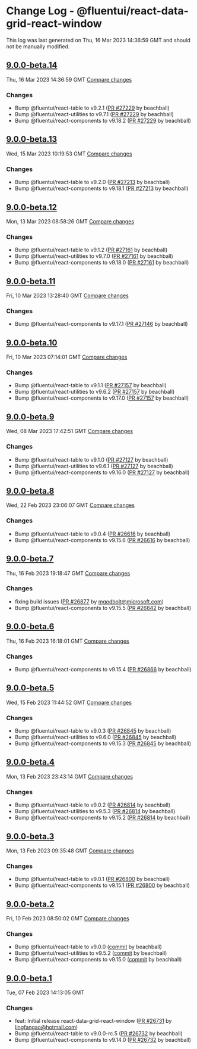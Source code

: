 # Change Log - @fluentui/react-data-grid-react-window

This log was last generated on Thu, 16 Mar 2023 14:36:59 GMT and should not be manually modified.

<!-- Start content -->

## [9.0.0-beta.14](https://github.com/microsoft/fluentui/tree/@fluentui/react-data-grid-react-window_v9.0.0-beta.14)

Thu, 16 Mar 2023 14:36:59 GMT 
[Compare changes](https://github.com/microsoft/fluentui/compare/@fluentui/react-data-grid-react-window_v9.0.0-beta.13..@fluentui/react-data-grid-react-window_v9.0.0-beta.14)

### Changes

- Bump @fluentui/react-table to v9.2.1 ([PR #27229](https://github.com/microsoft/fluentui/pull/27229) by beachball)
- Bump @fluentui/react-utilities to v9.7.1 ([PR #27229](https://github.com/microsoft/fluentui/pull/27229) by beachball)
- Bump @fluentui/react-components to v9.18.2 ([PR #27229](https://github.com/microsoft/fluentui/pull/27229) by beachball)

## [9.0.0-beta.13](https://github.com/microsoft/fluentui/tree/@fluentui/react-data-grid-react-window_v9.0.0-beta.13)

Wed, 15 Mar 2023 10:19:53 GMT 
[Compare changes](https://github.com/microsoft/fluentui/compare/@fluentui/react-data-grid-react-window_v9.0.0-beta.12..@fluentui/react-data-grid-react-window_v9.0.0-beta.13)

### Changes

- Bump @fluentui/react-table to v9.2.0 ([PR #27213](https://github.com/microsoft/fluentui/pull/27213) by beachball)
- Bump @fluentui/react-components to v9.18.1 ([PR #27213](https://github.com/microsoft/fluentui/pull/27213) by beachball)

## [9.0.0-beta.12](https://github.com/microsoft/fluentui/tree/@fluentui/react-data-grid-react-window_v9.0.0-beta.12)

Mon, 13 Mar 2023 08:58:26 GMT 
[Compare changes](https://github.com/microsoft/fluentui/compare/@fluentui/react-data-grid-react-window_v9.0.0-beta.11..@fluentui/react-data-grid-react-window_v9.0.0-beta.12)

### Changes

- Bump @fluentui/react-table to v9.1.2 ([PR #27161](https://github.com/microsoft/fluentui/pull/27161) by beachball)
- Bump @fluentui/react-utilities to v9.7.0 ([PR #27161](https://github.com/microsoft/fluentui/pull/27161) by beachball)
- Bump @fluentui/react-components to v9.18.0 ([PR #27161](https://github.com/microsoft/fluentui/pull/27161) by beachball)

## [9.0.0-beta.11](https://github.com/microsoft/fluentui/tree/@fluentui/react-data-grid-react-window_v9.0.0-beta.11)

Fri, 10 Mar 2023 13:28:40 GMT 
[Compare changes](https://github.com/microsoft/fluentui/compare/@fluentui/react-data-grid-react-window_v9.0.0-beta.10..@fluentui/react-data-grid-react-window_v9.0.0-beta.11)

### Changes

- Bump @fluentui/react-components to v9.17.1 ([PR #27146](https://github.com/microsoft/fluentui/pull/27146) by beachball)

## [9.0.0-beta.10](https://github.com/microsoft/fluentui/tree/@fluentui/react-data-grid-react-window_v9.0.0-beta.10)

Fri, 10 Mar 2023 07:14:01 GMT 
[Compare changes](https://github.com/microsoft/fluentui/compare/@fluentui/react-data-grid-react-window_v9.0.0-beta.9..@fluentui/react-data-grid-react-window_v9.0.0-beta.10)

### Changes

- Bump @fluentui/react-table to v9.1.1 ([PR #27157](https://github.com/microsoft/fluentui/pull/27157) by beachball)
- Bump @fluentui/react-utilities to v9.6.2 ([PR #27157](https://github.com/microsoft/fluentui/pull/27157) by beachball)
- Bump @fluentui/react-components to v9.17.0 ([PR #27157](https://github.com/microsoft/fluentui/pull/27157) by beachball)

## [9.0.0-beta.9](https://github.com/microsoft/fluentui/tree/@fluentui/react-data-grid-react-window_v9.0.0-beta.9)

Wed, 08 Mar 2023 17:42:51 GMT 
[Compare changes](https://github.com/microsoft/fluentui/compare/@fluentui/react-data-grid-react-window_v9.0.0-beta.8..@fluentui/react-data-grid-react-window_v9.0.0-beta.9)

### Changes

- Bump @fluentui/react-table to v9.1.0 ([PR #27127](https://github.com/microsoft/fluentui/pull/27127) by beachball)
- Bump @fluentui/react-utilities to v9.6.1 ([PR #27127](https://github.com/microsoft/fluentui/pull/27127) by beachball)
- Bump @fluentui/react-components to v9.16.0 ([PR #27127](https://github.com/microsoft/fluentui/pull/27127) by beachball)

## [9.0.0-beta.8](https://github.com/microsoft/fluentui/tree/@fluentui/react-data-grid-react-window_v9.0.0-beta.8)

Wed, 22 Feb 2023 23:06:07 GMT 
[Compare changes](https://github.com/microsoft/fluentui/compare/@fluentui/react-data-grid-react-window_v9.0.0-beta.7..@fluentui/react-data-grid-react-window_v9.0.0-beta.8)

### Changes

- Bump @fluentui/react-table to v9.0.4 ([PR #26616](https://github.com/microsoft/fluentui/pull/26616) by beachball)
- Bump @fluentui/react-components to v9.15.6 ([PR #26616](https://github.com/microsoft/fluentui/pull/26616) by beachball)

## [9.0.0-beta.7](https://github.com/microsoft/fluentui/tree/@fluentui/react-data-grid-react-window_v9.0.0-beta.7)

Thu, 16 Feb 2023 19:18:47 GMT 
[Compare changes](https://github.com/microsoft/fluentui/compare/@fluentui/react-data-grid-react-window_v9.0.0-beta.6..@fluentui/react-data-grid-react-window_v9.0.0-beta.7)

### Changes

- fixing build issues ([PR #26877](https://github.com/microsoft/fluentui/pull/26877) by mgodbolt@microsoft.com)
- Bump @fluentui/react-components to v9.15.5 ([PR #26842](https://github.com/microsoft/fluentui/pull/26842) by beachball)

## [9.0.0-beta.6](https://github.com/microsoft/fluentui/tree/@fluentui/react-data-grid-react-window_v9.0.0-beta.6)

Thu, 16 Feb 2023 16:18:01 GMT 
[Compare changes](https://github.com/microsoft/fluentui/compare/@fluentui/react-data-grid-react-window_v9.0.0-beta.5..@fluentui/react-data-grid-react-window_v9.0.0-beta.6)

### Changes

- Bump @fluentui/react-components to v9.15.4 ([PR #26866](https://github.com/microsoft/fluentui/pull/26866) by beachball)

## [9.0.0-beta.5](https://github.com/microsoft/fluentui/tree/@fluentui/react-data-grid-react-window_v9.0.0-beta.5)

Wed, 15 Feb 2023 11:44:52 GMT 
[Compare changes](https://github.com/microsoft/fluentui/compare/@fluentui/react-data-grid-react-window_v9.0.0-beta.4..@fluentui/react-data-grid-react-window_v9.0.0-beta.5)

### Changes

- Bump @fluentui/react-table to v9.0.3 ([PR #26845](https://github.com/microsoft/fluentui/pull/26845) by beachball)
- Bump @fluentui/react-utilities to v9.6.0 ([PR #26845](https://github.com/microsoft/fluentui/pull/26845) by beachball)
- Bump @fluentui/react-components to v9.15.3 ([PR #26845](https://github.com/microsoft/fluentui/pull/26845) by beachball)

## [9.0.0-beta.4](https://github.com/microsoft/fluentui/tree/@fluentui/react-data-grid-react-window_v9.0.0-beta.4)

Mon, 13 Feb 2023 23:43:14 GMT 
[Compare changes](https://github.com/microsoft/fluentui/compare/@fluentui/react-data-grid-react-window_v9.0.0-beta.3..@fluentui/react-data-grid-react-window_v9.0.0-beta.4)

### Changes

- Bump @fluentui/react-table to v9.0.2 ([PR #26814](https://github.com/microsoft/fluentui/pull/26814) by beachball)
- Bump @fluentui/react-utilities to v9.5.3 ([PR #26814](https://github.com/microsoft/fluentui/pull/26814) by beachball)
- Bump @fluentui/react-components to v9.15.2 ([PR #26814](https://github.com/microsoft/fluentui/pull/26814) by beachball)

## [9.0.0-beta.3](https://github.com/microsoft/fluentui/tree/@fluentui/react-data-grid-react-window_v9.0.0-beta.3)

Mon, 13 Feb 2023 09:35:48 GMT 
[Compare changes](https://github.com/microsoft/fluentui/compare/@fluentui/react-data-grid-react-window_v9.0.0-beta.2..@fluentui/react-data-grid-react-window_v9.0.0-beta.3)

### Changes

- Bump @fluentui/react-table to v9.0.1 ([PR #26800](https://github.com/microsoft/fluentui/pull/26800) by beachball)
- Bump @fluentui/react-components to v9.15.1 ([PR #26800](https://github.com/microsoft/fluentui/pull/26800) by beachball)

## [9.0.0-beta.2](https://github.com/microsoft/fluentui/tree/@fluentui/react-data-grid-react-window_v9.0.0-beta.2)

Fri, 10 Feb 2023 08:50:02 GMT 
[Compare changes](https://github.com/microsoft/fluentui/compare/@fluentui/react-data-grid-react-window_v9.0.0-beta.1..@fluentui/react-data-grid-react-window_v9.0.0-beta.2)

### Changes

- Bump @fluentui/react-table to v9.0.0 ([commit](https://github.com/microsoft/fluentui/commit/cc62f050f8231e8f21a2cf7dddf33003e0ba3931) by beachball)
- Bump @fluentui/react-utilities to v9.5.2 ([commit](https://github.com/microsoft/fluentui/commit/cc62f050f8231e8f21a2cf7dddf33003e0ba3931) by beachball)
- Bump @fluentui/react-components to v9.15.0 ([commit](https://github.com/microsoft/fluentui/commit/cc62f050f8231e8f21a2cf7dddf33003e0ba3931) by beachball)

## [9.0.0-beta.1](https://github.com/microsoft/fluentui/tree/@fluentui/react-data-grid-react-window_v9.0.0-beta.1)

Tue, 07 Feb 2023 14:13:05 GMT

### Changes

- feat: Initial release react-data-grid-react-window ([PR #26731](https://github.com/microsoft/fluentui/pull/26731) by lingfangao@hotmail.com)
- Bump @fluentui/react-table to v9.0.0-rc.5 ([PR #26732](https://github.com/microsoft/fluentui/pull/26732) by beachball)
- Bump @fluentui/react-components to v9.14.0 ([PR #26732](https://github.com/microsoft/fluentui/pull/26732) by beachball)
